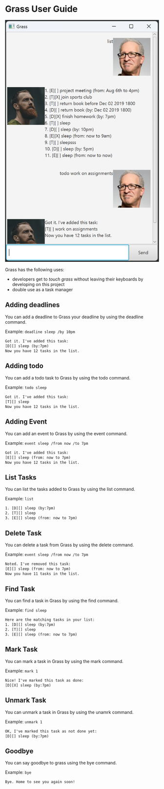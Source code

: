 # Grass User Guide

![Grass sample](./Ui.png)

Grass has the following uses:
- developers get to *touch grass* without leaving their keyboards by developing on this project
- double use as a task manager

## Adding deadlines

You can add a deadline to Grass your deadline by using the deadline command.

Example: `deadline sleep /by 10pm`

```
Got it. I've added this task:
[D][] sleep (by:7pm)
Now you have 12 tasks in the list.
```

## Adding todo

You can add a todo task to Grass by using the todo command.

Example: `todo sleep`

```
Got it. I've added this task:
[T][] sleep
Now you have 12 tasks in the list.
```

## Adding Event

You can add an event to Grass by using the event command.

Example: `event sleep /from now /to 7pm`

```
Got it. I've added this task:
[E][] sleep (from: now to 7pm)
Now you have 12 tasks in the list.
```

## List Tasks

You can list the tasks added to Grass by using the list command.

Example: `list`

```
1. [D][] sleep (by:7pm)
2. [T][] sleep
3. [E][] sleep (from: now to 7pm)
```

## Delete Task

You can delete a task from Grass by using the delete command.

Example: `event sleep /from now /to 7pm`

```
Noted. I've removed this task:
[E][] sleep (from: now to 7pm)
Now you have 11 tasks in the list.
```

## Find Task

You can find a task in Grass by using the find command.

Example: `find sleep`

```
Here are the matching tasks in your list:
1. [D][] sleep (by:7pm)
2. [T][] sleep
3. [E][] sleep (from: now to 7pm)
```

## Mark Task

You can mark a task in Grass by using the mark command.

Example: `mark 1`

```
Nice! I've marked this task as done:
[D][X] sleep (by:7pm)
```

## Unmark Task

You can unmark a task in Grass by using the unamrk command.

Example: `unmark 1`

```
OK, I've marked this task as not done yet:
[D][] sleep (by:7pm)
```

## Goodbye

You can say goodbye to grass using the bye command.

Example: `bye`

```
Bye. Home to see you again soon!
```